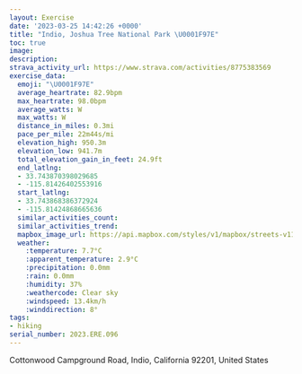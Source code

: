 ```yaml
---
layout: Exercise
date: '2023-03-25 14:42:26 +0000'
title: "Indio, Joshua Tree National Park \U0001F97E"
toc: true
image:
description:
strava_activity_url: https://www.strava.com/activities/8775383569
exercise_data:
  emoji: "\U0001F97E"
  average_heartrate: 82.9bpm
  max_heartrate: 98.0bpm
  average_watts: W
  max_watts: W
  distance_in_miles: 0.3mi
  pace_per_mile: 22m44s/mi
  elevation_high: 950.3m
  elevation_low: 941.7m
  total_elevation_gain_in_feet: 24.9ft
  end_latlng:
  - 33.743870398029685
  - -115.81426402553916
  start_latlng:
  - 33.743868386372924
  - -115.81424868665636
  similar_activities_count:
  similar_activities_trend:
  mapbox_image_url: https://api.mapbox.com/styles/v1/mapbox/streets-v11/static/path-5+787af2-1.0(yu%7DlEtvzaUWSESIQMQMGFC%3FB%40ABZMlAIrA%40%60ADHFB%5CB),pin-s-s+e5b22e(-115.81307,33.74445),pin-s-f+89ae00(-115.81401000000001,33.74461000000001)/auto/800x800?access_token=pk.eyJ1Ijoiam9zaGJlY2ttYW4iLCJhIjoiY205eWR2aDd1MWZ6djJrbXc4a3M0bWZleiJ9.XiG9OWkNcZk2QzjJbxLB4A
  weather:
    :temperature: 7.7°C
    :apparent_temperature: 2.9°C
    :precipitation: 0.0mm
    :rain: 0.0mm
    :humidity: 37%
    :weathercode: Clear sky
    :windspeed: 13.4km/h
    :winddirection: 8°
tags:
- hiking
serial_number: 2023.ERE.096
---
```

Cottonwood Campground Road, Indio, California 92201, United States
